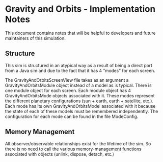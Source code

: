 # Gravity and Orbits - Implementation Notes

This document contains notes that will be helpful to developers and future maintainers of this simulation.

## Structure

This sim is structured in an atypical way as a result of being a direct port from a Java sim and due to the fact that it
has 4 "modes" for each screen.

The GravityAndOrbitsScreenView file takes as an argument a GravityAndOrbitsModule object instead of a model as is
typical. There is one module object for each screen. Each module object has 4 GravityAndOrbitsMode objects associated
with it. These modes represent the different planetary configurations (sun + earth, earth + satellite, etc.). Each mode
has its own GravityAndOrbitsModel associated with it because the state of each of these models must be remembered
independently. The configuration for each mode can be found in the file ModeConfig.

## Memory Management

All observer/observable relationships exist for the lifetime of the sim. So there is no need to call the various
memory-management functions associated with objects (unlink, dispose, detach, etc.)
